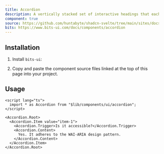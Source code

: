 ```yaml
---
title: Accordion
description: A vertically stacked set of interactive headings that each reveal a section of content.
component: true
source: https://github.com/huntabyte/shadcn-svelte/tree/main/sites/docs/src/lib/registry/default/ui/accordion
bits: https://www.bits-ui.com/docs/components/accordion
---
```


<script>
    import { ComponentPreview, ManualInstall, PMAddComp, PMInstall } from '$lib/components/docs';
</script>

<ComponentPreview name="accordion-demo" class="[&_[data-melt-accordion]]:sm:max-w-[70%]">

<div></div>

</ComponentPreview>

## Installation

<PMAddComp name="accordion" />

<ManualInstall>

1. Install `bits-ui`:

<PMInstall command="bits-ui" />

2. Copy and paste the component source files linked at the top of this page into your project.

</ManualInstall>

## Usage

```svelte
<script lang="ts">
  import * as Accordion from "$lib/components/ui/accordion";
</script>

<Accordion.Root>
  <Accordion.Item value="item-1">
    <Accordion.Trigger>Is it accessible?</Accordion.Trigger>
    <Accordion.Content>
      Yes. It adheres to the WAI-ARIA design pattern.
    </Accordion.Content>
  </Accordion.Item>
</Accordion.Root>
```
